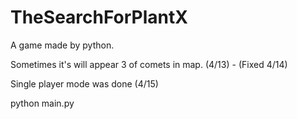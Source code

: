 # TheSearchForPlantX
A game made by python.

Sometimes it's will appear 3 of comets in map. (4/13) - (Fixed 4/14)

Single player mode was done (4/15)

python main.py